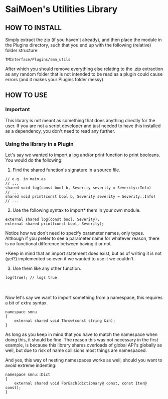 # SaiMoen's Utilities Library

## HOW TO INSTALL

Simply extract the zip (if you haven't already),
and then place the module in the Plugins directory,
such that you end up with the following (relative) folder structure:

`TMInterface/Plugins/smn_utils`

After which you should remove everything else relating to the .zip extraction as any random folder that is not intended to be read as a plugin could cause errors (and it makes your Plugins folder messy).

## HOW TO USE

### Important
This library is not meant as something that does anything directly for the user.
If you are not a script developer and just needed to have this installed as a dependency,
you don't need to read any further.

### Using the library in a Plugin
Let's say we wanted to import a log and/or print function to print booleans.
You would do the following:

1. Find the shared function's signature in a source file.

```AngelScript
// e.g. in main.as
// ...
shared void log(const bool b, Severity severity = Severity::Info)
// ...
shared void print(const bool b, Severity severity = Severity::Info)
// ...
```

2. Use the following syntax to import* them in your own module.

```AngelScript
external shared log(const bool, Severity);
external shared print(const bool, Severity);
```

Notice how we don't need to specify parameter names, only types.
Although if you prefer to see a parameter name for whatever reason, there is no functional difference between having it or not.

*Keep in mind that an import statement does exist,
but as of writing it is not (yet?) implemented so even if we wanted to use it we couldn't.

3. Use them like any other function.

```AngelScript
log(true); // logs true
```
\
\
Now let's say we want to import something from a namespace, this requires a bit of extra syntax.

```AngelScript
namespace smnu
{
    external shared void Throw(const string &in);
}
```

As long as you keep in mind that you have to match the namespace when doing this, it should be fine.
The reason this was not necessary in the first example,
is because this library shares overloads of global API's globally as well,
but due to risk of name collisions most things are namespaced.

And yes, this way of nesting namespaces works as well, should you want to avoid extreme indenting:
```AngelScript
namespace smnu::Dict
{
    external shared void ForEach(dictionary@ const, const Iter@ const);
}
```
